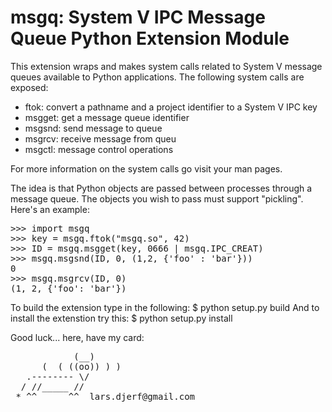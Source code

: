 msgq: System V IPC Message Queue Python Extension Module
========================================================

This extension wraps and makes system calls related to System V message queues 
available to Python applications. The following system calls are exposed:

- ftok: convert a pathname and a project identifier to a System V IPC key
- msgget: get a message queue identifier
- msgsnd: send message to queue
- msgrcv: receive message from queu
- msgctl: message control operations

For more information on the system calls go visit your man pages.

The idea is that Python objects are passed between processes through a message 
queue. The objects you wish to pass must support "pickling". Here's an example:
<pre>
>>> import msgq
>>> key = msgq.ftok("msgq.so", 42)
>>> ID = msgq.msgget(key, 0666 | msgq.IPC_CREAT)
>>> msgq.msgsnd(ID, 0, (1,2, {'foo' : 'bar'}))
0
>>> msgq.msgrcv(ID, 0)
(1, 2, {'foo': 'bar'})
</pre>

To build the extension type in the following:
$ python setup.py build
And to install the extenstion try this:
$ python setup.py install


Good luck... here, have my card:
<pre>
            (__)
      (  ( ((oo)) ) )
   .-------- \/
  / //_____ //  
 * ^^      ^^  lars.djerf@gmail.com
</pre>
